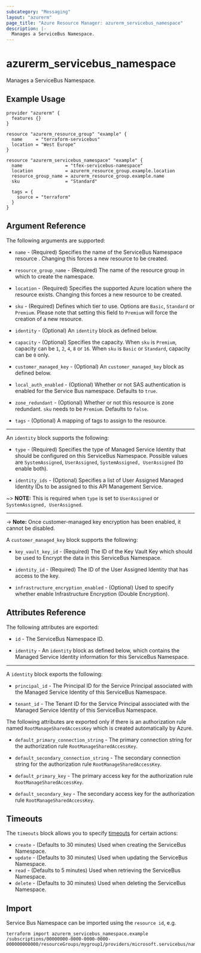 ```yaml
---
subcategory: "Messaging"
layout: "azurerm"
page_title: "Azure Resource Manager: azurerm_servicebus_namespace"
description: |-
  Manages a ServiceBus Namespace.
---
```


# azurerm_servicebus_namespace

Manages a ServiceBus Namespace.

## Example Usage

```hcl
provider "azurerm" {
  features {}
}

resource "azurerm_resource_group" "example" {
  name     = "terraform-servicebus"
  location = "West Europe"
}

resource "azurerm_servicebus_namespace" "example" {
  name                = "tfex-servicebus-namespace"
  location            = azurerm_resource_group.example.location
  resource_group_name = azurerm_resource_group.example.name
  sku                 = "Standard"

  tags = {
    source = "terraform"
  }
}
```

## Argument Reference

The following arguments are supported:

* `name` - (Required) Specifies the name of the ServiceBus Namespace resource . Changing this forces a
    new resource to be created.

* `resource_group_name` - (Required) The name of the resource group in which to
    create the namespace.

* `location` - (Required) Specifies the supported Azure location where the resource exists. Changing this forces a new resource to be created.

* `sku` - (Required) Defines which tier to use. Options are `Basic`, `Standard` or `Premium`. Please note that setting this field to `Premium` will force the creation of a new resource.

* `identity` - (Optional) An `identity` block as defined below.

* `capacity` - (Optional) Specifies the capacity. When `sku` is `Premium`, capacity can be `1`, `2`, `4`, `8` or `16`. When `sku` is `Basic` or `Standard`, capacity can be `0` only.

* `customer_managed_key` - (Optional) An `customer_managed_key` block as defined below.

* `local_auth_enabled` - (Optional) Whether or not SAS authentication is enabled for the Service Bus namespace. Defaults to `true`.

* `zone_redundant` - (Optional) Whether or not this resource is zone redundant. `sku` needs to be `Premium`. Defaults to `false`.

* `tags` - (Optional) A mapping of tags to assign to the resource.

---

An `identity` block supports the following:

* `type` - (Required) Specifies the type of Managed Service Identity that should be configured on this ServiceBus Namespace. Possible values are `SystemAssigned`, `UserAssigned`, `SystemAssigned, UserAssigned` (to enable both).

* `identity_ids` - (Optional) Specifies a list of User Assigned Managed Identity IDs to be assigned to this API Management Service.

~> **NOTE:** This is required when `type` is set to `UserAssigned` or `SystemAssigned, UserAssigned`.


---

-> **Note:** Once customer-managed key encryption has been enabled, it cannot be disabled.

A `customer_managed_key` block supports the following:


* `key_vault_key_id` - (Required) The ID of the Key Vault Key which should be used to Encrypt the data in this ServiceBus Namespace.

* `identity_id` - (Required) The ID of the User Assigned Identity that has access to the key.

* `infrastructure_encryption_enabled` - (Optional) Used to specify whether enable Infrastructure Encryption (Double Encryption).

## Attributes Reference

The following attributes are exported:

* `id` - The ServiceBus Namespace ID.

* `identity` - An `identity` block as defined below, which contains the Managed Service Identity information for this ServiceBus Namespace.

---

A `identity` block exports the following:

* `principal_id` - The Principal ID for the Service Principal associated with the Managed Service Identity of this ServiceBus Namespace.

* `tenant_id` - The Tenant ID for the Service Principal associated with the Managed Service Identity of this ServiceBus Namespace.


The following attributes are exported only if there is an authorization rule named
`RootManageSharedAccessKey` which is created automatically by Azure.

* `default_primary_connection_string` - The primary connection string for the authorization
    rule `RootManageSharedAccessKey`.

* `default_secondary_connection_string` - The secondary connection string for the
    authorization rule `RootManageSharedAccessKey`.

* `default_primary_key` - The primary access key for the authorization rule `RootManageSharedAccessKey`.

* `default_secondary_key` - The secondary access key for the authorization rule `RootManageSharedAccessKey`.

## Timeouts

The `timeouts` block allows you to specify [timeouts](https://www.terraform.io/language/resources/syntax#operation-timeouts) for certain actions:

* `create` - (Defaults to 30 minutes) Used when creating the ServiceBus Namespace.
* `update` - (Defaults to 30 minutes) Used when updating the ServiceBus Namespace.
* `read` - (Defaults to 5 minutes) Used when retrieving the ServiceBus Namespace.
* `delete` - (Defaults to 30 minutes) Used when deleting the ServiceBus Namespace.

## Import

Service Bus Namespace can be imported using the `resource id`, e.g.

```shell
terraform import azurerm_servicebus_namespace.example /subscriptions/00000000-0000-0000-0000-000000000000/resourceGroups/mygroup1/providers/microsoft.servicebus/namespaces/sbns1
```
